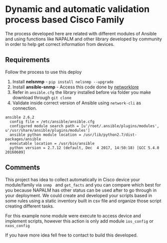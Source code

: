 # Dynamic and automatic validation process based Cisco Family

The process developed here are related with different modules of Ansible and using functions like NAPALM and other library developed by community in order to help get correct information from devices.

## Requirements

Follow the process to use this deploy

1) Install **nelsnmp** - ```pip install nelsnmp --upgrade```
2) Install **ansible-snmp** - Access this code done by [networklore](https://github.com/networklore/ansible-snmp)
3) Refer in `ansible.cfg` the library installed before via folder you make download through `git clone`
4) Validate inside correct version of Ansible using `network-cli` as connection.
```
ansible 2.6.2
  config file = /etc/ansible/ansible.cfg
  configured module search path = [u'/root/.ansible/plugins/modules', u'/usr/share/ansible/plugins/modules']
  ansible python module location = /usr/lib/python2.7/dist-packages/ansible
  executable location = /usr/bin/ansible
  python version = 2.7.12 (default, Dec  4 2017, 14:50:18) [GCC 5.4.0 20160609]
```

## Comments

This project has idea to collect automatically in Cisco device your module/family via `snmp ` and `get_facts` and you can compare which best for you because NAPALM has other status can be used after to go through in your deployment. We could create and developed your scripts based in some rules using a static inventory built in csv file and organize those script creating different tasks.

For this example none module were execute to access device and implement scripts, however this action is only add module `ios_config` or `nxos_config`

If you have more idea fell free to contact to build this developed.
